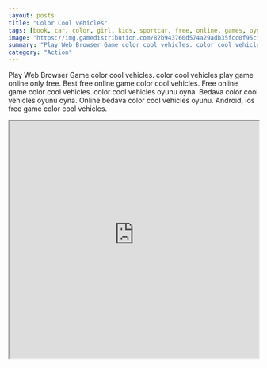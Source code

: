 ```yaml
---
layout: posts
title: "Color Cool vehicles"
tags: [book, car, color, girl, kids, sportcar, free, online, games, oyna, game, free, games, play, play, games]
image: "https://img.gamedistribution.com/82b943760d574a29adb35fcc0f95cf0c.jpg"
summary: "Play Web Browser Game color cool vehicles. color cool vehicles play game online only free. Best free online game color cool vehicles. Free online game color cool vehicles. color cool vehicles oyunu oyna. Bedava color cool vehicles oyunu oyna. Online bedava color cool vehicles oyunu. Android, ios free game color cool vehicles."
category: "Action"
---
```


Play Web Browser Game color cool vehicles. color cool vehicles play game online only free. Best free online game color cool vehicles. Free online game color cool vehicles. color cool vehicles oyunu oyna. Bedava color cool vehicles oyunu oyna. Online bedava color cool vehicles oyunu. Android, ios free game color cool vehicles.

<iframe width="100%" height="480px;" src="https://html5.gamedistribution.com/82b943760d574a29adb35fcc0f95cf0c/"></iframe>
